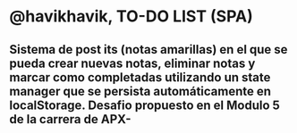 # @havikhavik, TO-DO LIST (SPA)

## Sistema de post its (notas amarillas) en el que se pueda crear nuevas notas, eliminar notas y marcar como completadas utilizando un state manager que se persista automáticamente en localStorage. Desafio propuesto en el Modulo 5 de la carrera de APX-
